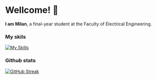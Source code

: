 # Wellcome! 👋
**I am Milan**, a final-year student at the Faculty of Electrical Engineering.
### My skils
[![My Skills](https://skillicons.dev/icons?i=java,c,cpp,bash,ubuntu,git,spring,postman,selenium,mysql,angular,html,css,js,ts)](https://skillicons.dev)
### Github stats
[![GitHub Streak](https://github-readme-streak-stats.herokuapp.com?user=ignjatic01&theme=soft-green)](https://git.io/streak-stats)
